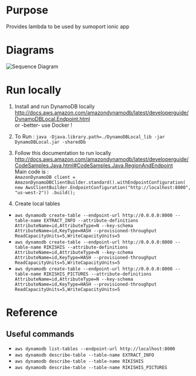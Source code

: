 # Purpose
Provides lambda to be used by sumoport ionic app

# Diagrams

![Sequence Diagram](https://raw.githubusercontent.com/Christ-OFF/sumolambdas/develop/doc/SeqGlobal.png)

# Run locally

1. Install and run DynamoDB locally
    http://docs.aws.amazon.com/amazondynamodb/latest/developerguide/DynamoDBLocal.Endpoint.html  
    or -better- use Docker !
    
2. To Run : `java -Djava.library.path=./DynamoDBLocal_lib -jar DynamoDBLocal.jar -sharedDb
`    
   
2. Follow this documentation to run locally
    http://docs.aws.amazon.com/amazondynamodb/latest/developerguide/CodeSamples.Java.html#CodeSamples.Java.RegionAndEndpoint  
    Main code is :   
`AmazonDynamoDB client = AmazonDynamoDBClientBuilder.standard().withEndpointConfiguration(
new AwsClientBuilder.EndpointConfiguration("http://localhost:8000", "us-west-2"))
.build();`  

3. Create local tables

- `aws dynamodb create-table --endpoint-url http://0.0.0.0:8000 --table-name EXTRACT_INFO --attribute-definitions AttributeName=id,AttributeType=N --key-schema AttributeName=id,KeyType=HASH --provisioned-throughput ReadCapacityUnits=5,WriteCapacityUnits=5`
- `aws dynamodb create-table --endpoint-url http://0.0.0.0:8000 --table-name RIKISHIS --attribute-definitions AttributeName=id,AttributeType=N --key-schema AttributeName=id,KeyType=HASH --provisioned-throughput ReadCapacityUnits=5,WriteCapacityUnits=5`
- `aws dynamodb create-table --endpoint-url http://0.0.0.0:8000 --table-name RIKISHIS_PICTURES --attribute-definitions AttributeName=id,AttributeType=N --key-schema AttributeName=id,KeyType=HASH --provisioned-throughput ReadCapacityUnits=5,WriteCapacityUnits=5
`
# Reference

## Useful commands
- `aws dynamodb list-tables --endpoint-url http://localhost:8000`
- `aws dynamodb describe-table --table-name EXTRACT_INFO`
- `aws dynamodb describe-table --table-name RIKISHIS` 
- `aws dynamodb describe-table --table-name RIKISHIS_PICTURES` 

